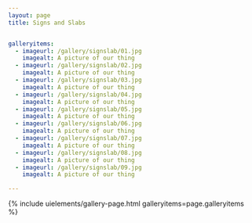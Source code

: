 ```yaml
---
layout: page
title: Signs and Slabs


galleryitems:
  - imageurl: /gallery/signslab/01.jpg
    imagealt: A picture of our thing
  - imageurl: /gallery/signslab/02.jpg
    imagealt: A picture of our thing
  - imageurl: /gallery/signslab/03.jpg
    imagealt: A picture of our thing
  - imageurl: /gallery/signslab/04.jpg
    imagealt: A picture of our thing
  - imageurl: /gallery/signslab/05.jpg
    imagealt: A picture of our thing
  - imageurl: /gallery/signslab/06.jpg
    imagealt: A picture of our thing
  - imageurl: /gallery/signslab/07.jpg
    imagealt: A picture of our thing
  - imageurl: /gallery/signslab/08.jpg
    imagealt: A picture of our thing
  - imageurl: /gallery/signslab/09.jpg
    imagealt: A picture of our thing

---
```


{% include uielements/gallery-page.html galleryitems=page.galleryitems %}
